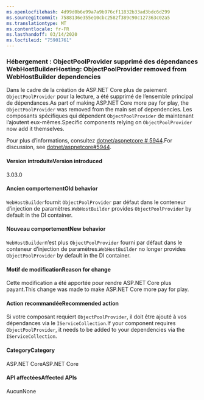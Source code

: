 ```yaml
---
ms.openlocfilehash: 4d99d0b6e99a7a9b976cf11832b33ad3bdc6d299
ms.sourcegitcommit: 7588136e355e10cbc2582f389c90c127363c02a5
ms.translationtype: MT
ms.contentlocale: fr-FR
ms.lasthandoff: 03/14/2020
ms.locfileid: "75901761"
---
```

### <a name="hosting-objectpoolprovider-removed-from-webhostbuilder-dependencies"></a><span data-ttu-id="0af88-101">Hébergement : ObjectPoolProvider supprimé des dépendances WebHostBuilder</span><span class="sxs-lookup"><span data-stu-id="0af88-101">Hosting: ObjectPoolProvider removed from WebHostBuilder dependencies</span></span>

<span data-ttu-id="0af88-102">Dans le cadre de la création de ASP.NET Core plus de paiement `ObjectPoolProvider` pour la lecture, a été supprimé de l’ensemble principal de dépendances.</span><span class="sxs-lookup"><span data-stu-id="0af88-102">As part of making ASP.NET Core more pay for play, the `ObjectPoolProvider` was removed from the main set of dependencies.</span></span> <span data-ttu-id="0af88-103">Les composants spécifiques qui dépendent `ObjectPoolProvider` de maintenant l’ajoutent eux-mêmes.</span><span class="sxs-lookup"><span data-stu-id="0af88-103">Specific components relying on `ObjectPoolProvider` now add it themselves.</span></span>

<span data-ttu-id="0af88-104">Pour plus d’informations, consultez [dotnet/aspnetcore # 5944](https://github.com/dotnet/aspnetcore/issues/5944).</span><span class="sxs-lookup"><span data-stu-id="0af88-104">For discussion, see [dotnet/aspnetcore#5944](https://github.com/dotnet/aspnetcore/issues/5944).</span></span>

#### <a name="version-introduced"></a><span data-ttu-id="0af88-105">Version introduite</span><span class="sxs-lookup"><span data-stu-id="0af88-105">Version introduced</span></span>

<span data-ttu-id="0af88-106">3.0</span><span class="sxs-lookup"><span data-stu-id="0af88-106">3.0</span></span>

#### <a name="old-behavior"></a><span data-ttu-id="0af88-107">Ancien comportement</span><span class="sxs-lookup"><span data-stu-id="0af88-107">Old behavior</span></span>

<span data-ttu-id="0af88-108">`WebHostBuilder`fournit `ObjectPoolProvider` par défaut dans le conteneur d’injection de paramètres.</span><span class="sxs-lookup"><span data-stu-id="0af88-108">`WebHostBuilder` provides `ObjectPoolProvider` by default in the DI container.</span></span>

#### <a name="new-behavior"></a><span data-ttu-id="0af88-109">Nouveau comportement</span><span class="sxs-lookup"><span data-stu-id="0af88-109">New behavior</span></span>

<span data-ttu-id="0af88-110">`WebHostBuilder`n’est plus `ObjectPoolProvider` fourni par défaut dans le conteneur d’injection de paramètres.</span><span class="sxs-lookup"><span data-stu-id="0af88-110">`WebHostBuilder` no longer provides `ObjectPoolProvider` by default in the DI container.</span></span>

#### <a name="reason-for-change"></a><span data-ttu-id="0af88-111">Motif de modification</span><span class="sxs-lookup"><span data-stu-id="0af88-111">Reason for change</span></span>

<span data-ttu-id="0af88-112">Cette modification a été apportée pour rendre ASP.NET Core plus payant.</span><span class="sxs-lookup"><span data-stu-id="0af88-112">This change was made to make ASP.NET Core more pay for play.</span></span>

#### <a name="recommended-action"></a><span data-ttu-id="0af88-113">Action recommandée</span><span class="sxs-lookup"><span data-stu-id="0af88-113">Recommended action</span></span>

<span data-ttu-id="0af88-114">Si votre composant requiert `ObjectPoolProvider`, il doit être ajouté à vos dépendances via le `IServiceCollection`.</span><span class="sxs-lookup"><span data-stu-id="0af88-114">If your component requires `ObjectPoolProvider`, it needs to be added to your dependencies via the `IServiceCollection`.</span></span>

#### <a name="category"></a><span data-ttu-id="0af88-115">Category</span><span class="sxs-lookup"><span data-stu-id="0af88-115">Category</span></span>

<span data-ttu-id="0af88-116">ASP.NET Core</span><span class="sxs-lookup"><span data-stu-id="0af88-116">ASP.NET Core</span></span>

#### <a name="affected-apis"></a><span data-ttu-id="0af88-117">API affectées</span><span class="sxs-lookup"><span data-stu-id="0af88-117">Affected APIs</span></span>

<span data-ttu-id="0af88-118">Aucun</span><span class="sxs-lookup"><span data-stu-id="0af88-118">None</span></span>

<!-- 

#### Affected APIs

Not detectable via API analysis

-->
